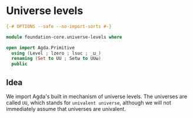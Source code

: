 # Universe levels

```agda
{-# OPTIONS --safe --no-import-sorts #-}

module foundation-core.universe-levels where

open import Agda.Primitive
  using (Level ; lzero ; lsuc ; _⊔_)
  renaming (Set to UU ; Setω to UUω)
  public
```

## Idea

We import Agda's built in mechanism of universe levels. The universes are called
`UU`, which stands for `univalent universe`, although we will not immediately
assume that universes are univalent.
